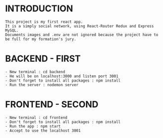 # INTRODUCTION
    This project is my first react app.
    It is a simply social network, using React-Router Redux and Express MySQL.
    Documents images and .env are not ignored because the project have to be full for my formation's jury.

# BACKEND - FIRST
    - New terminal : cd backend
    - He will be on localhost:3000 and listen port 3001
    - Don't forget to install all packages : npm install
    - Run the server : nodemon server


# FRONTEND - SECOND
    - New terminal : cd frontend
    - Don't forget to install all packages : npm install
    - Run the app : npm start
    - Accept to use the localhost 3001